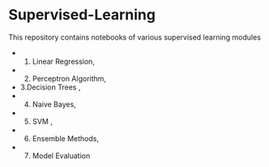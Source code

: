 # Supervised-Learning
This repository contains notebooks of various supervised learning modules 
* 1. Linear Regression, 
* 2. Perceptron Algorithm,  
* 3.Decision Trees ,
* 4. Naive Bayes,
* 5. SVM , 
* 6. Ensemble Methods,
* 7. Model Evaluation 
